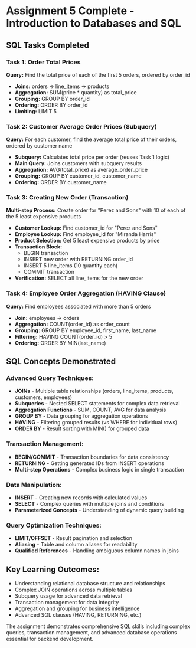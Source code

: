 # Assignment 5 Complete - Introduction to Databases and SQL

## SQL Tasks Completed

### Task 1: Order Total Prices
**Query:** Find the total price of each of the first 5 orders, ordered by order_id
- **Joins:** orders → line_items → products
- **Aggregation:** SUM(price * quantity) as total_price
- **Grouping:** GROUP BY order_id
- **Ordering:** ORDER BY order_id
- **Limiting:** LIMIT 5

### Task 2: Customer Average Order Prices (Subquery)
**Query:** For each customer, find the average total price of their orders, ordered by customer name
- **Subquery:** Calculates total price per order (reuses Task 1 logic)
- **Main Query:** Joins customers with subquery results
- **Aggregation:** AVG(total_price) as average_order_price
- **Grouping:** GROUP BY customer_id, customer_name
- **Ordering:** ORDER BY customer_name

### Task 3: Creating New Order (Transaction)
**Multi-step Process:** Create order for "Perez and Sons" with 10 of each of the 5 least expensive products
- **Customer Lookup:** Find customer_id for "Perez and Sons"
- **Employee Lookup:** Find employee_id for "Miranda Harris"
- **Product Selection:** Get 5 least expensive products by price
- **Transaction Block:**
  - BEGIN transaction
  - INSERT new order with RETURNING order_id
  - INSERT 5 line_items (10 quantity each)
  - COMMIT transaction
- **Verification:** SELECT all line_items for the new order

### Task 4: Employee Order Aggregation (HAVING Clause)
**Query:** Find employees associated with more than 5 orders
- **Join:** employees → orders
- **Aggregation:** COUNT(order_id) as order_count
- **Grouping:** GROUP BY employee_id, first_name, last_name
- **Filtering:** HAVING COUNT(order_id) > 5
- **Ordering:** ORDER BY MIN(last_name)

## SQL Concepts Demonstrated

### Advanced Query Techniques:
- **JOINs** - Multiple table relationships (orders, line_items, products, customers, employees)
- **Subqueries** - Nested SELECT statements for complex data retrieval
- **Aggregation Functions** - SUM, COUNT, AVG for data analysis
- **GROUP BY** - Data grouping for aggregation operations
- **HAVING** - Filtering grouped results (vs WHERE for individual rows)
- **ORDER BY** - Result sorting with MIN() for grouped data

### Transaction Management:
- **BEGIN/COMMIT** - Transaction boundaries for data consistency
- **RETURNING** - Getting generated IDs from INSERT operations
- **Multi-step Operations** - Complex business logic in single transaction

### Data Manipulation:
- **INSERT** - Creating new records with calculated values
- **SELECT** - Complex queries with multiple joins and conditions
- **Parameterized Concepts** - Understanding of dynamic query building

### Query Optimization Techniques:
- **LIMIT/OFFSET** - Result pagination and selection
- **Aliasing** - Table and column aliases for readability
- **Qualified References** - Handling ambiguous column names in joins

## Key Learning Outcomes:
- Understanding relational database structure and relationships
- Complex JOIN operations across multiple tables
- Subquery usage for advanced data retrieval
- Transaction management for data integrity
- Aggregation and grouping for business intelligence
- Advanced SQL clauses (HAVING, RETURNING, etc.)

The assignment demonstrates comprehensive SQL skills including complex queries, transaction management, and advanced database operations essential for backend development.